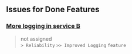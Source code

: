 ## Issues for Done Features
  
###  [More logging in service B](https://github.com/bryanmacfarlane/sample-reports/issues/19)  
> not assigned  
  `> Reliability` `>> Improved Logging` `feature`